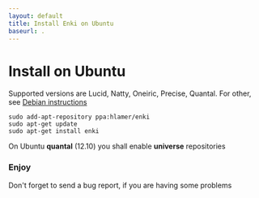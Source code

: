 ```yaml
---
layout: default
title: Install Enki on Ubuntu
baseurl: .
---
```



# Install on Ubuntu

Supported versions are Lucid, Natty, Oneiric, Precise, Quantal. For other, see [Debian instructions](install-debian.html)

    sudo add-apt-repository ppa:hlamer/enki
    sudo apt-get update
    sudo apt-get install enki

On Ubuntu **quantal** (12.10) you shall enable **universe** repositories

### Enjoy
Don't forget to send a bug report, if you are having some problems
